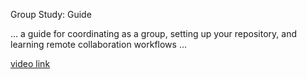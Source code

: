 Group Study: Guide

... a guide for coordinating as a group, setting up your repository, and learning remote collaboration workflows ...

[video link]()
